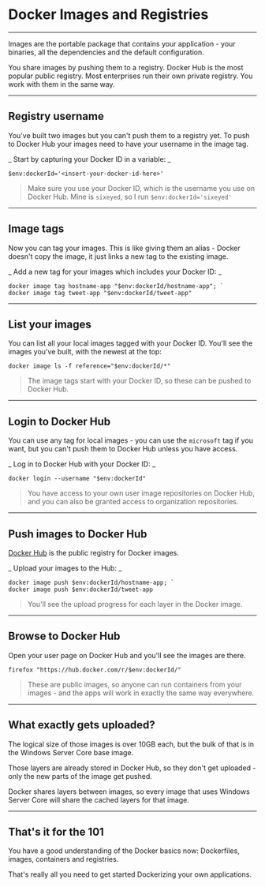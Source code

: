 # Docker Images and Registries

---

Images are the portable package that contains your application - your binaries, all the dependencies and the default configuration.

You share images by pushing them to a registry. Docker Hub is the most popular public registry. Most enterprises run their own private registry. You work with them in the same way.

---

## Registry username

You've built two images but you can't push them to a registry yet. To push to Docker Hub your images need to have your username in the image tag.

_ Start by capturing your Docker ID in a variable: _

```
$env:dockerId='<insert-your-docker-id-here>'
```

> Make sure you use your Docker ID, which is the username you use on Docker Hub. Mine is `sixeyed`, so I run `$env:dockerId='sixeyed'`

---

## Image tags

Now you can tag your images. This is like giving them an alias - Docker doesn't copy the image, it just links a new tag to the existing image.

_ Add a new tag for your images which includes your Docker ID: _

```
docker image tag hostname-app "$env:dockerId/hostname-app"; `
docker image tag tweet-app "$env:dockerId/tweet-app"
```

---

## List your images

You can list all your local images tagged with your Docker ID. You'll see the images you've built, with the newest at the top:

```
docker image ls -f reference="$env:dockerId/*"
```

> The image tags start with your Docker ID, so these can be pushed to Docker Hub.

---

## Login to Docker Hub

You can use any tag for local images - you can use the `microsoft` tag if you want, but you can't push them to Docker Hub unless you have access.

_ Log in to Docker Hub with your Docker ID: _

```
docker login --username "$env:dockerId"
```

> You have access to your own user image repositories on Docker Hub, and you can also be granted access to organization repositories.

---

## Push images to Docker Hub

[Docker Hub](https://hub.docker.com) is the public registry for Docker images. 

_ Upload your images to the Hub: _

```
docker image push $env:dockerId/hostname-app; `
docker image push $env:dockerId/tweet-app
```

> You'll see the upload progress for each layer in the Docker image.

---

## Browse to Docker Hub

Open your user page on Docker Hub and you'll see the images are there.

```
firefox "https://hub.docker.com/r/$env:dockerId/"
```

> These are public images, so anyone can run containers from your images - and the apps will work in exactly the same way everywhere.

---

## What exactly gets uploaded?

The logical size of those images is over 10GB each, but the bulk of that is in the Windows Server Core base image.

Those layers are already stored in Docker Hub, so they don't get uploaded - only the new parts of the image get pushed. 

Docker shares layers between images, so every image that uses Windows Server Core will share the cached layers for that image.

---

## That's it for the 101

You have a good understanding of the Docker basics now: Dockerfiles, images, containers and registries.

That's really all you need to get started Dockerizing your own applications.